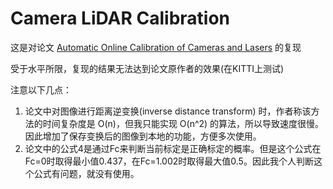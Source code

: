# Camera LiDAR Calibration

这是对论文 [Automatic Online Calibration of Cameras and Lasers](https://citeseerx.ist.psu.edu/viewdoc/download?doi=10.1.1.309.7957&rep=rep1&type=pdf) 的复现

受于水平所限，复现的结果无法达到论文原作者的效果(在KITTI上测试)

注意以下几点：

1. 论文中对图像进行距离逆变换(inverse distance transform) 时，作者称该方法的时间复杂度是 O(n)，但我只能实现 O(n^2) 的算法，所以导致速度很慢。因此增加了保存变换后的图像到本地的功能，方便多次使用。
2. 论文中的公式4是通过Fc来判断当前标定是正确标定的概率。但是这个公式在Fc=0时取得最小值0.437，在Fc=1.002时取得最大值0.5。因此我个人判断这个公式有问题，就没有使用。